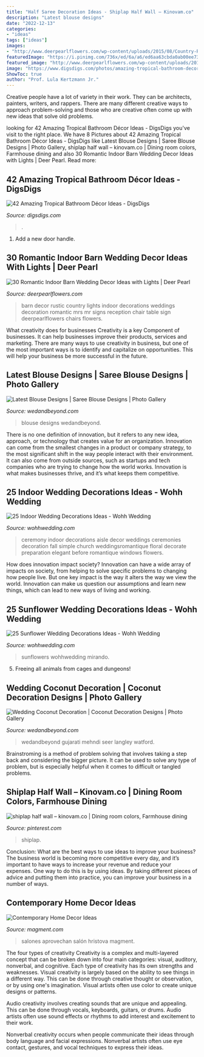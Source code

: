 ```yaml
---
title: "Half Saree Decoration Ideas - Shiplap Half Wall – Kinovam.co"
description: "Latest blouse designs"
date: "2022-12-13"
categories:
- "ideas"
tags: ["ideas"]
images:
- "http://www.deerpearlflowers.com/wp-content/uploads/2015/08/Country-Rustic-Barn-Wedding-Decor-Ideas.jpg"
featuredImage: "https://i.pinimg.com/736x/ed/6a/a6/ed6aa63cbda0ab00ee7334d37a86c896.jpg"
featured_image: "http://www.deerpearlflowers.com/wp-content/uploads/2015/08/Country-Rustic-Barn-Wedding-Decor-Ideas.jpg"
image: "https://www.digsdigs.com/photos/amazing-tropical-bathroom-decor-ideas-21.jpg"
ShowToc: true
author: "Prof. Lula Kertzmann Jr."
---
```



Creative people have a lot of variety in their work. They can be architects, painters, writers, and rappers. There are many different creative ways to approach problem-solving and those who are creative often come up with new ideas that solve old problems.

	

		
looking for 42 Amazing Tropical Bathroom Décor Ideas - DigsDigs you've visit to the right place. We have 8 Pictures about 42 Amazing Tropical Bathroom Décor Ideas - DigsDigs like Latest Blouse Designs | Saree Blouse Designs | Photo Gallery, shiplap half wall – kinovam.co | Dining room colors, Farmhouse dining and also 30 Romantic Indoor Barn Wedding Decor Ideas with Lights | Deer Pearl. Read more:
		
    
## 42 Amazing Tropical Bathroom Décor Ideas - DigsDigs

<img loading=lazy src="https://www.digsdigs.com/photos/amazing-tropical-bathroom-decor-ideas-21.jpg" onerror="this.onerror=null;this.src='https://tse4.mm.bing.net/th?id=OIP.u6p9NdAT0aJZhQd0qbwTigHaJ4&amp;pid=15.1';" alt="42 Amazing Tropical Bathroom Décor Ideas - DigsDigs">

_Source: digsdigs.com_

>. 

	

1. Add a new door handle. 

    
## 30 Romantic Indoor Barn Wedding Decor Ideas With Lights | Deer Pearl

<img loading=lazy src="http://www.deerpearlflowers.com/wp-content/uploads/2015/08/Country-Rustic-Barn-Wedding-Decor-Ideas.jpg" onerror="this.onerror=null;this.src='https://tse1.mm.bing.net/th?id=OIP.0lr1EEfhnv-PNCsSF8I5RwHaLH&amp;pid=15.1';" alt="30 Romantic Indoor Barn Wedding Decor Ideas with Lights | Deer Pearl">

_Source: deerpearlflowers.com_

>barn decor rustic country lights indoor decorations weddings decoration romantic mrs mr signs reception chair table sign deerpearlflowers chairs flowers. 

	

What creativity does for businesses
Creativity is a key Component of businesses. It can help businesses improve their products, services and marketing. There are many ways to use creativity in business, but one of the most important ways is to identify and capitalize on opportunities. This will help your business be more successful in the future.

    
## Latest Blouse Designs | Saree Blouse Designs | Photo Gallery

<img loading=lazy src="https://www.wedandbeyond.com/images/photo_gallery/category-images/108-17113049jpg.jpg" onerror="this.onerror=null;this.src='https://tse3.mm.bing.net/th?id=OIP.t7vHpyWuMRBnAbEHn-mE_gHaLJ&amp;pid=15.1';" alt="Latest Blouse Designs | Saree Blouse Designs | Photo Gallery">

_Source: wedandbeyond.com_

>blouse designs wedandbeyond. 

	

There is no one definition of innovation, but it refers to any new idea, approach, or technology that creates value for an organization. Innovation can come from the smallest changes in a product or company strategy, to the most significant shift in the way people interact with their environment. It can also come from outside sources, such as startups and tech companies who are trying to change how the world works. Innovation is what makes businesses thrive, and it’s what keeps them competitive.

    
## 25 Indoor Wedding Decorations Ideas - Wohh Wedding

<img loading=lazy src="http://wohhwedding.com/wp-content/uploads/2016/05/Indoor-Wedding-Ceremony-Decor.jpg" onerror="this.onerror=null;this.src='https://tse1.mm.bing.net/th?id=OIP.ubGfhhqUXdiBwHrV-NgFygHaJ2&amp;pid=15.1';" alt="25 Indoor Wedding Decorations Ideas - Wohh Wedding">

_Source: wohhwedding.com_

>ceremony indoor decorations aisle decor weddings ceremonies decoration fall simple church weddingsromantique floral decorate preparation elegant before romantique windows flowers. 

	

How does innovation impact society?
Innovation can have a wide array of impacts on society, from helping to solve specific problems to changing how people live. But one key impact is the way it alters the way we view the world. Innovation can make us question our assumptions and learn new things, which can lead to new ways of living and working.

    
## 25 Sunflower Wedding Decorations Ideas - Wohh Wedding

<img loading=lazy src="https://www.wohhwedding.com/wp-content/uploads/2016/05/Sunflower-Wedding-Centerpieces-Decorations.jpg" onerror="this.onerror=null;this.src='https://tse2.mm.bing.net/th?id=OIP.MTsxszjy4RugOTX1v-5AugHaLH&amp;pid=15.1';" alt="25 Sunflower Wedding Decorations Ideas - Wohh Wedding">

_Source: wohhwedding.com_

>sunflowers wohhwedding mirando. 

	

5. Freeing all animals from cages and dungeons!

    
## Wedding Coconut Decoration | Coconut Decoration Designs | Photo Gallery

<img loading=lazy src="https://www.wedandbeyond.com/images/photo_gallery/category-images/1-17032603jpg.jpg" onerror="this.onerror=null;this.src='https://tse2.mm.bing.net/th?id=OIP._ZKHJyaU6d1fcJX7v02lLQHaLH&amp;pid=15.1';" alt="Wedding Coconut Decoration | Coconut Decoration Designs | Photo Gallery">

_Source: wedandbeyond.com_

>wedandbeyond gujarati mehndi seer langley watford. 

	

Brainstroming is a method of problem solving that involves taking a step back and considering the bigger picture. It can be used to solve any type of problem, but is especially helpful when it comes to difficult or tangled problems.

    
## Shiplap Half Wall – Kinovam.co | Dining Room Colors, Farmhouse Dining

<img loading=lazy src="https://i.pinimg.com/736x/ed/6a/a6/ed6aa63cbda0ab00ee7334d37a86c896.jpg" onerror="this.onerror=null;this.src='https://tse2.mm.bing.net/th?id=OIP.hTyk0CpV2ZvmX8VPuhOiowHaJ3&amp;pid=15.1';" alt="shiplap half wall – kinovam.co | Dining room colors, Farmhouse dining">

_Source: pinterest.com_

>shiplap. 

	

Conclusion: What are the best ways to use ideas to improve your business?
The business world is becoming more competitive every day, and it’s important to have ways to increase your revenue and reduce your expenses. One way to do this is by using ideas. By taking different pieces of advice and putting them into practice, you can improve your business in a number of ways.

    
## Contemporary Home Decor Ideas

<img loading=lazy src="https://www.magment.com/wp-content/uploads/2015/11/Contemporary-Home-Decor-11.jpg" onerror="this.onerror=null;this.src='https://tse2.mm.bing.net/th?id=OIP.eVTRY6e9XQ3LWDHuuK4buQHaE4&amp;pid=15.1';" alt="Contemporary Home Decor Ideas">

_Source: magment.com_

>salones aprovechan salón hristova magment. 

	

The four types of creativity
Creativity is a complex and multi-layered concept that can be broken down into four main categories: visual, auditory, nonverbal, and cognitive. Each type of creativity has its own strengths and weaknesses.
Visual creativity is largely based on the ability to see things in a different way. This can be done through creative thought or observation, or by using one's imagination. Visual artists often use color to create unique designs or patterns.

Audio creativity involves creating sounds that are unique and appealing. This can be done through vocals, keyboards, guitars, or drums. Audio artists often use sound effects or rhythms to add interest and excitement to their work.

Nonverbal creativity occurs when people communicate their ideas through body language and facial expressions. Nonverbal artists often use eye contact, gestures, and vocal techniques to express their ideas.

